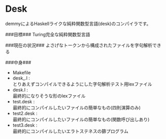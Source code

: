 Desk
==========
demmyによるHaskellライクな純粋関数型言語(desk)のコンパイラです。

###目標###
Turing完全な純粋関数型言語

###現在の状況###
よさげなトークンから構成されたファイルを字句解析できる

###中身###
+ Makefile  
+ desk_.l :  
とりあえずコンパイルできるようにした字句解析テスト用lexファイル  
+ desk.l :  
最終的になりそうな形のlexファイル  
+ test.desk :  
最終的にコンパイルしたいファイルの簡単なもの(四則演算のみ)  
+ test2.desk :  
最終的にコンパイルしたいファイルの簡単なもの(関数呼び出しあり)  
+ test3.desk :  
最終的にコンパイルしたいエラトステネスの篩プログラム  